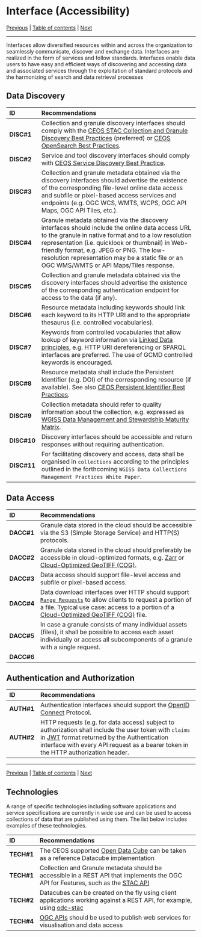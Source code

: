 # Interface (Accessibility)

[Previous](Architecture.md) | [Table of contents](README.md) | [Next](Quality.md)
***

Interfaces allow diversified resources within and across the organization to seamlessly communicate,
discover and exchange data. Interfaces are realized in the form of services and follow standards.
Interfaces enable data users to have easy and efficient ways of discovering and accessing data and associated
services through the exploitation of standard protocols and the harmonizing of search and data retrieval processes

## Data Discovery

| **ID** | **Recommendations** |
| :---- | :---- |
| **DISC\#1** | Collection and granule discovery interfaces should comply with the [CEOS STAC Collection and Granule Discovery Best Practices](https://github.com/ceos-org/stac-collection-and-granule-discovery-best-practices/tree/v1.0.0) (preferred) or [CEOS OpenSearch Best Practices](https://ceos.org/document_management/Working_Groups/WGISS/Documents/WGISS%20Best%20Practices/CEOS%20OpenSearch%20Best%20Practice.pdf). |
| **DISC\#2** | Service and tool discovery interfaces should comply with [CEOS Service Discovery Best Practice](https://ceos.org/document_management/Working_Groups/WGISS/Documents/WGISS%20Best%20Practices/CEOS-Service-Discovery-Best-Practices_V1.1.pdf). |
| **DISC\#3** | Collection and granule metadata obtained via the discovery interfaces should advertise the existence of the corresponding file-level online data access and subfile or pixel-based access services and endpoints (e.g. OGC WCS, WMTS, WCPS, OGC API Maps, OGC API Tiles, etc.). |
| **DISC\#4** | Granule metadata obtained via the discovery interfaces should include the online data access URL to the granule in native format and to a low resolution representation (i.e. quicklook or thumbnail) in Web-friendly format, e.g. JPEG or PNG.  The low-resolution representation may be a static file or an OGC WMS/WMTS or API Maps/Tiles response.|
| **DISC\#5** | Collection and granule metadata obtained via the discovery interfaces should advertise the existence of the corresponding authentication endpoint for access to the data (if any). |
| **DISC\#6** | Resource metadata including keywords should link each keyword to its HTTP URI and to the appropriate thesaurus (i.e. controlled vocabularies). |
| **DISC\#7** | Keywords from controlled vocabularies that allow lookup of keyword information via [Linked Data principles](https://en.wikipedia.org/wiki/Linked_data), e.g. HTTP URI dereferencing or SPARQL interfaces are preferred. The use of GCMD controlled keywords is encouraged.|
| **DISC\#8** | Resource metadata shall include the Persistent Identifier (e.g. DOI) of the corresponding resource (if available).   See also [CEOS Persistent Identifier Best Practices](https://ceos.org/document_management/Working_Groups/WGISS/Documents/WGISS%20Best%20Practices/CEOS%20Persistent%20Identifier%20Best%20Practice.pdf).|
| **DISC\#9** | Collection metadata should refer to quality information about the collection, e.g. expressed as [WGISS Data Management and Stewardship Maturity Matrix](https://ceos.org/document_management/Working_Groups/WGISS/Interest_Groups/Data_Stewardship/White_Papers/WGISS%20Data%20Management%20and%20Stewardship%20Maturity%20Matrix.pdf).|
| **DISC\#10** | Discovery interfaces should be accessible and return responses without requiring authentication. |
| **DISC\#11** | For facilitating discovery and access, data shall be organised in `collections` according to the principles outlined in the forthcoming `WGISS Data Collections Management Practices White Paper`. |

## Data Access

| **ID** | **Recommendations** |
| :---- | :---- |
| **DACC\#1** |  Granule data stored in the cloud should be accessible via the S3 (Simple Storage Service) and HTTP(S) protocols. |
| **DACC\#2** |  Granule data stored in the cloud should preferably be accessible in cloud-optimized formats, e.g. [Zarr](https://en.wikipedia.org/wiki/Zarr_(data_format)) or [Cloud-Optimized GeoTIFF (COG)](https://en.wikipedia.org/wiki/GeoTIFF).|
| **DACC\#3** |  Data access should support file-level access and subfile or pixel-based access.|
| **DACC\#4** |  Data download interfaces over HTTP should support [`Range Requests`](https://en.wikipedia.org/wiki/Byte_serving) to allow clients to request a portion of a file.  Typical use case: access to a portion of a [Cloud-Optimized GeoTIFF (COG)](https://en.wikipedia.org/wiki/GeoTIFF) file.|
| **DACC\#5** |  In case a granule consists of many individual assets (files), it shall be possible to access each asset individually or access all subcomponents of a granule with a single request.|
| **DACC\#6** |  |

## Authentication and Authorization

| **ID** | **Recommendations** |
| :---- | :---- |
| **AUTH\#1** |  Authentication interfaces should support the [OpenID Connect](https://openid.net/developers/how-connect-works/) Protocol. |
| **AUTH\#2** |  HTTP requests (e.g. for data access) subject to authorization shall include the user token with `claims` in [JWT](https://datatracker.ietf.org/doc/html/rfc7519) format returned by the Authentication interface with every API request as a bearer token in the HTTP authorization header. |

***
[Previous](Architecture.md) | [Table of contents](README.md) | [Next](Quality.md)

## Technologies

A range of specific technologies including software applications and service specifications are currently in wide use and can be used to
access collections of data that are published using them. The list below includes examples of these technologies.

| **ID**       | **Recommendations**                                                                                                                                                                   |
| :----------- | :------------------------------------------------------------------------------------------------------------------------------------------------------------------------------------ |
| **TECH\#1** | The CEOS supported [Open Data Cube](https://opendatacube.org) can be taken as a reference Datacube implementation |
| **TECH\#1** | Collection and Granule metadata should be accessible in a REST API that implements the OGC API for Features, such as the [STAC API](https://github.com/radiantearth/stac-api-spec) |
| **TECH\#2** | Datacubes can be created on the fly using client applications working against a REST API, for example, using [odc-stac](https://github.com/opendatacube/odc-stac) |
| **TECH\#4** | [OGC APIs](https://ogcapi.ogc.org/) should be used to publish web services for visualisation and data access |
